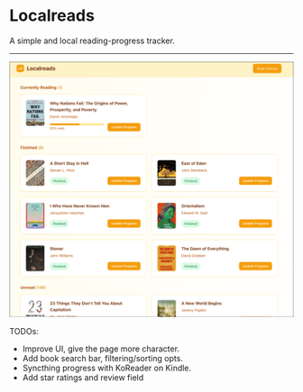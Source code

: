 # Localreads
A simple and local reading-progress tracker.

---
![alt text](img/image.png)

TODOs:
- Improve UI, give the page more character.
- Add book search bar, filtering/sorting opts.
- Syncthing progress with KoReader on Kindle.
- Add star ratings and review field